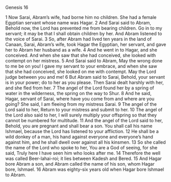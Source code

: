 Genesis 16

1	Now Sarai, Abram’s wife, had borne him no children. She had a female Egyptian servant whose name was Hagar.
2	And Sarai said to Abram, Behold now, the Lord has prevented me from bearing children. Go in to my servant; it may be that I shall obtain children by her. And Abram listened to the voice of Sarai.
3	So, after Abram had lived ten years in the land of Canaan, Sarai, Abram’s wife, took Hagar the Egyptian, her servant, and gave her to Abram her husband as a wife.
4	And he went in to Hagar, and she conceived. And when she saw that she had conceived, she looked with contempt on her mistress.
5	And Sarai said to Abram, May the wrong done to me be on you! I gave my servant to your embrace, and when she saw that she had conceived, she looked on me with contempt. May the Lord judge between you and me!
6	But Abram said to Sarai, Behold, your servant is in your power; do to her as you please. Then Sarai dealt harshly with her, and she fled from her.
7	The angel of the Lord found her by a spring of water in the wilderness, the spring on the way to Shur.
8	And he said, Hagar, servant of Sarai, where have you come from and where are you going? She said, I am fleeing from my mistress Sarai.
9	The angel of the Lord said to her, Return to your mistress and submit to her.
10	The angel of the Lord also said to her, I will surely multiply your offspring so that they cannot be numbered for multitude.
11	And the angel of the Lord said to her, Behold, you are pregnant and shall bear a son. You shall call his name Ishmael, because the Lord has listened to your affliction.
12	He shall be a wild donkey of a man, his hand against everyone and everyone’s hand against him, and he shall dwell over against all his kinsmen.
13	So she called the name of the Lord who spoke to her, You are a God of seeing, for she said, Truly here I have seen him who looks after me.
14	Therefore the well was called Beer-lahai-roi; it lies between Kadesh and Bered.
15	And Hagar bore Abram a son, and Abram called the name of his son, whom Hagar bore, Ishmael.
16	Abram was eighty-six years old when Hagar bore Ishmael to Abram.

